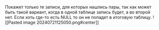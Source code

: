 Покажет только те записи, для которых нашлись пары, так как может быть такой вариант, когда в одной таблице запись будет, а во второй нет. Если хоть где-то есть NULL то он не попадет в итоговую таблицу.
![[Pasted image 20240721125050.png#center]]
